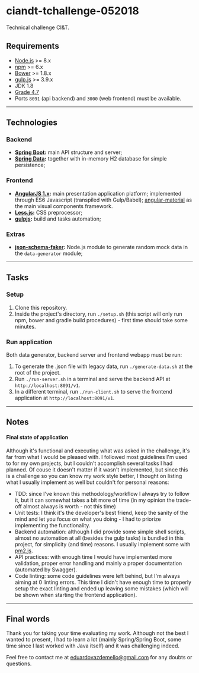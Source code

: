 # ciandt-tchallenge-052018

Technical challenge CI&T.

## Requirements

- [Node.js](https://github.com/creationix/nvm) >= 8.x
- [npm](https://www.npmjs.com/get-npm) >= 6.x
- [Bower](https://bower.io) >= 1.8.x
- [gulp.js](https://gulpjs.com) >= 3.9.x
- JDK 1.8
- [Grade 4.7](https://gradle.org/install/)
- Ports `8091` (api backend) and `3000` (web frontend) must be available.

----

## Technologies

### Backend

- **[Spring Boot](https://projects.spring.io/spring-boot/):** main API structure and server;
- **[Spring Data](https://projects.spring.io/spring-data/):** together with in-memory H2 database for simple persistence;

### Frontend

- **[AngularJS 1.x](https://angularjs.org):** main presentation application platform; implemented through ES6 Javascript (transpiled with Gulp/Babel); [angular-material](https://material.angularjs.org) as the main visual components framework.
- **[Less.js](http://lesscss.org):** CSS preprocessor; 
- **[gulpjs](https://gulpjs.com):** build and tasks automation;

### Extras

- **[json-schema-faker](https://www.npmjs.com/package/json-schema-faker):** Node.js module to generate random mock data in the `data-generator` module; 

----

## Tasks

### Setup

1. Clone this repository.
2. Inside the project's directory, run `./setup.sh` (this script will only run npm, bower and gradle build procedures) - first time should take some minutes.

### Run application

Both data generator, backend server and frontend webapp must be run:

1. To generate the .json file with legacy data, run `./generate-data.sh` at the root of the project. 
2. Run `./run-server.sh` in a terminal and serve the backend API at `http://localhost:8091/v1`.
3. In a different terminal, run `./run-client.sh` to serve the frontend application at `http://localhost:8091/v1`.

----

## Notes

#### Final state of application
Although it's functional and executing what was asked in the challenge, it's far from what I would be pleased with. I followed most guidelines I'm used to for my own projects, but I couldn't accomplish several tasks I had planned.
Of couse it doesn't matter if it wasn't implemented, but since this is a challenge so you can know my work style better, I thought on listing what I usually implement as well but couldn't for personal reasons:

- TDD: since I've known this methodology/workflow I always try to follow it, but it can somewhat takes a bit more of time (in my opinion the trade-off almost always is worth - not this time)
- Unit tests: I think it's the developer's best friend, keep the sanity of the mind and let you focus on what you doing - I had to priorize implementing the functionality.
- Backend automation: although I did provide some simple shell scripts, almost no automation at all (besides the gulp tasks) is bundled in this project, for simplicity (and time) reasons. I usually implement some with [pm2.js](http://pm2.keymetrics.io).
- API practices: with enough time I would have implemented more validation, proper error handling and mainly a proper documentation (automated by Swagger).
- Code linting: some code guidelines were left behind, but I'm always aiming at 0 linting errors. This time I didn't have enough time to properly setup the exact linting and ended up leaving some mistakes (which will be shown when starting the frontend application). 

----

## Final words

Thank you for taking your time evaluating my work. Although not the best I wanted to present, I had to learn a lot (mainly Spring/Spring Boot, some time since I last worked with Java itself) and it was challenging indeed.

Feel free to contact me at eduardovazdemello@gmail.com for any doubts or questions.


